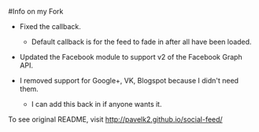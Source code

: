 #Info on my Fork

- Fixed the callback.
    - Default callback is for the feed to fade in after all have been loaded.

- Updated the Facebook module to support v2 of the Facebook Graph API.

- I removed support for Google+, VK, Blogspot because I didn't need them.
    - I can add this back in if anyone wants it.




To see original README, visit http://pavelk2.github.io/social-feed/